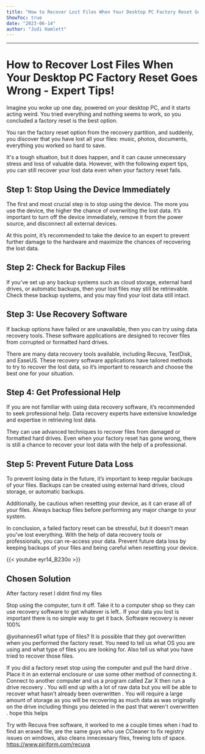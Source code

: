 ```yaml
---
title: "How to Recover Lost Files When Your Desktop PC Factory Reset Goes Wrong - Expert Tips!"
ShowToc: true 
date: "2023-06-14"
author: "Judi Hamlett"
---
```

*****
# How to Recover Lost Files When Your Desktop PC Factory Reset Goes Wrong - Expert Tips!

Imagine you woke up one day, powered on your desktop PC, and it starts acting weird. You tried everything and nothing seems to work, so you concluded a factory reset is the best option.

You ran the factory reset option from the recovery partition, and suddenly, you discover that you have lost all your files: music, photos, documents, everything you worked so hard to save.

It's a tough situation, but it does happen, and it can cause unnecessary stress and loss of valuable data. However, with the following expert tips, you can still recover your lost data even when your factory reset fails.

## Step 1: Stop Using the Device Immediately

The first and most crucial step is to stop using the device. The more you use the device, the higher the chance of overwriting the lost data. It’s important to turn off the device immediately, remove it from the power source, and disconnect all external devices.

At this point, it’s recommended to take the device to an expert to prevent further damage to the hardware and maximize the chances of recovering the lost data.

## Step 2: Check for Backup Files

If you’ve set up any backup systems such as cloud storage, external hard drives, or automatic backups, then your lost files may still be retrievable. Check these backup systems, and you may find your lost data still intact.

## Step 3: Use Recovery Software

If backup options have failed or are unavailable, then you can try using data recovery tools. These software applications are designed to recover files from corrupted or formatted hard drives.

There are many data recovery tools available, including Recuva, TestDisk, and EaseUS. These recovery software applications have tailored methods to try to recover the lost data, so it’s important to research and choose the best one for your situation.

## Step 4: Get Professional Help

If you are not familiar with using data recovery software, it’s recommended to seek professional help. Data recovery experts have extensive knowledge and expertise in retrieving lost data.

They can use advanced techniques to recover files from damaged or formatted hard drives. Even when your factory reset has gone wrong, there is still a chance to recover your lost data with the help of a professional.

## Step 5: Prevent Future Data Loss

To prevent losing data in the future, it’s important to keep regular backups of your files. Backups can be created using external hard drives, cloud storage, or automatic backups.

Additionally, be cautious when resetting your device, as it can erase all of your files. Always backup files before performing any major change to your system.

In conclusion, a failed factory reset can be stressful, but it doesn't mean you've lost everything. With the help of data recovery tools or professionals, you can re-access your data. Prevent future data loss by keeping backups of your files and being careful when resetting your device.

{{< youtube eyr14_B230o >}} 



## Chosen Solution
 After factory reset I didnt find my files

 Stop using the computer, turn it off. Take it to a computer shop so they can use recovery software to get whatever is left..
If your data you lost is important there is no simple way to get it back. Software recovery is never 100%

 @yohannes61 what type of files? It is possible that they got overwritten when you performed the factory reset. You need to tell us what OS you are using and what type of files you are looking for. Also tell us what you have tried to recover those files.

 If you did a factory reset stop using the computer and pull the hard drive . Place it in an external enclosure or use some other method of connecting it. Connect to another computer and us a program called Zar X then run a drive recovery . You will end up with a lot of raw data but you will be able to recover what hasn't already been overwritten . You will require a large amount of storage as you will be recovering as much data as was originally on the drive including things you deleted in the past that weren't overwritten . hope this helps

 Try with Recuva free software, it worked to me a couple times when i had to find an erased file, are the same guys who use CCleaner to fix registry issues on windows, also cleans innecessary files, freeing lots of space. https://www.piriform.com/recuva




